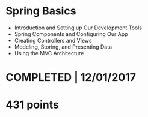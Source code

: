 # Spring Basics
- Introduction and Setting up Our Development Tools 
- Spring Components and Configuring Our App 
- Creating Controllers and Views 
- Modeling, Storing, and Presenting Data 
- Using the MVC Architecture 

# COMPLETED | 12/01/2017
# 431 points

